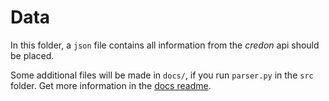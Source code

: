 # Data

In this folder, a `json` file contains all information from the _credon_ api should be placed.

Some additional files will be made in `docs/`, if you run `parser.py` in the `src` folder.
Get more information in the [docs readme](./docs/).
